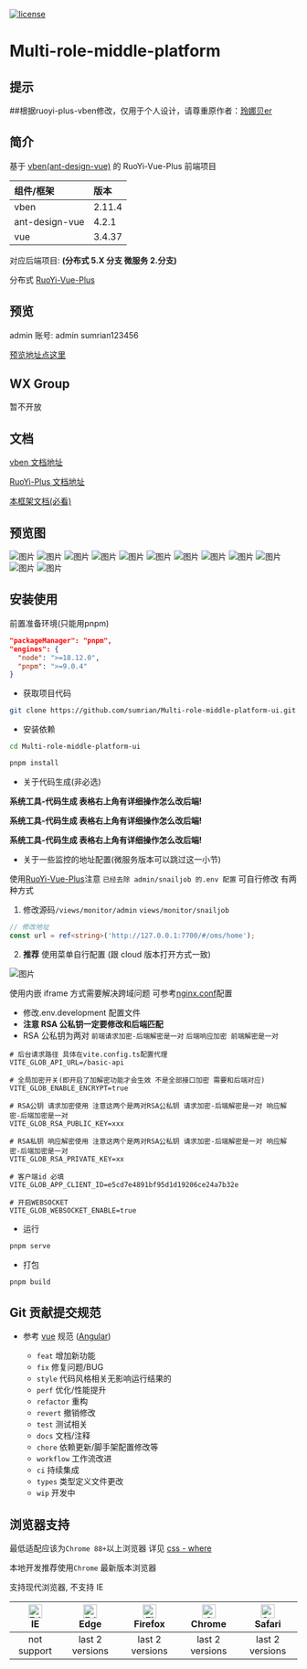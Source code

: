 [![license](https://img.shields.io/github/license/anncwb/vue-vben-admin.svg)](LICENSE) <h1>**Multi-role-middle-platform**</h1>

## 提示

##根据ruoyi-plus-vben修改，仅用于个人设计，请尊重原作者：[玲娜贝er](https://gitee.com/dapppp)

## 简介

基于 [vben(ant-design-vue)](https://github.com/vbenjs/vue-vben-admin) 的 RuoYi-Vue-Plus 前端项目

| 组件/框架      | 版本   |
| :------------- | :----- |
| vben           | 2.11.4 |
| ant-design-vue | 4.2.1  |
| vue            | 3.4.37 |

对应后端项目: **(分布式 5.X 分支 微服务 2.分支)**

分布式 [RuoYi-Vue-Plus](https://github.com/sumrian/Multi-role-middle-platform-api.git)

## 预览

admin 账号: admin sumrian123456

[预览地址点这里](http://111.231.7.75:8001/)

## WX Group

暂不开放

## 文档

[vben 文档地址](https://doc.vvbin.cn/)

[RuoYi-Plus 文档地址](https://plus-doc.dromara.org/#/)

[本框架文档(必看)](https://dapdap.top/)

## 预览图

![图片](https://gitee.com/dapppp/ruoyi-plus-vben/raw/main/preview/1.png) ![图片](https://gitee.com/dapppp/ruoyi-plus-vben/raw/main/preview/2.png) ![图片](https://gitee.com/dapppp/ruoyi-plus-vben/raw/main/preview/3.png) ![图片](https://gitee.com/dapppp/ruoyi-plus-vben/raw/main/preview/4.png) ![图片](https://gitee.com/dapppp/ruoyi-plus-vben/raw/main/preview/5.png) ![图片](https://gitee.com/dapppp/ruoyi-plus-vben/raw/main/preview/6.png) ![图片](https://gitee.com/dapppp/ruoyi-plus-vben/raw/main/preview/7.png) ![图片](https://gitee.com/dapppp/ruoyi-plus-vben/raw/main/preview/8.png) ![图片](https://gitee.com/dapppp/ruoyi-plus-vben/raw/main/preview/9.png) ![图片](https://gitee.com/dapppp/ruoyi-plus-vben/raw/main/preview/10.png) ![图片](https://gitee.com/dapppp/ruoyi-plus-vben/raw/main/preview/11.png) ![图片](https://gitee.com/dapppp/ruoyi-plus-vben/raw/main/preview/12.png)

## 安装使用

前置准备环境(只能用pnpm)

```json
"packageManager": "pnpm",
"engines": {
  "node": ">=18.12.0",
  "pnpm": ">=9.0.4"
}
```

- 获取项目代码

```bash
git clone https://github.com/sumrian/Multi-role-middle-platform-ui.git
```

- 安装依赖

```bash
cd Multi-role-middle-platform-ui

pnpm install
```

- 关于代码生成(非必选)

**系统工具-代码生成 表格右上角有详细操作怎么改后端!**

**系统工具-代码生成 表格右上角有详细操作怎么改后端!**

**系统工具-代码生成 表格右上角有详细操作怎么改后端!**

- 关于一些监控的地址配置(微服务版本可以跳过这一小节)

使用[RuoYi-Vue-Plus](https://gitee.com/dromara/RuoYi-Vue-Plus/tree/5.X/)注意 `已经去除 admin/snailjob 的.env 配置` 可自行修改 有两种方式

1. 修改源码`/views/monitor/admin` `views/monitor/snailjob`

```ts
// 修改地址
const url = ref<string>('http://127.0.0.1:7700/#/oms/home');
```

2. **推荐** 使用菜单自行配置 (跟 cloud 版本打开方式一致)

![图片](https://gitee.com/dapppp/ruoyi-plus-vben/raw/main/preview/菜单修改.png)

使用内嵌 iframe 方式需要解决跨域问题 可参考[nginx.conf](https://gitee.com/dromara/RuoYi-Vue-Plus/blob/5.X/script/docker/nginx/conf/nginx.conf#LC87)配置

- 修改.env.development 配置文件
- **注意 RSA 公私钥一定要修改和后端匹配**
- RSA 公私钥为两对 `前端请求加密-后端解密是一对` `后端响应加密 前端解密是一对`

```properties
# 后台请求路径 具体在vite.config.ts配置代理
VITE_GLOB_API_URL=/basic-api

# 全局加密开关(即开启了加解密功能才会生效 不是全部接口加密 需要和后端对应)
VITE_GLOB_ENABLE_ENCRYPT=true

# RSA公钥 请求加密使用 注意这两个是两对RSA公私钥 请求加密-后端解密是一对 响应解密-后端加密是一对
VITE_GLOB_RSA_PUBLIC_KEY=xxx

# RSA私钥 响应解密使用 注意这两个是两对RSA公私钥 请求加密-后端解密是一对 响应解密-后端加密是一对
VITE_GLOB_RSA_PRIVATE_KEY=xx

# 客户端id 必填
VITE_GLOB_APP_CLIENT_ID=e5cd7e4891bf95d1d19206ce24a7b32e

# 开启WEBSOCKET
VITE_GLOB_WEBSOCKET_ENABLE=true
```

- 运行

```bash
pnpm serve
```

- 打包

```bash
pnpm build
```

## Git 贡献提交规范

- 参考 [vue](https://github.com/vuejs/vue/blob/dev/.github/COMMIT_CONVENTION.md) 规范 ([Angular](https://github.com/conventional-changelog/conventional-changelog/tree/master/packages/conventional-changelog-angular))

  - `feat` 增加新功能
  - `fix` 修复问题/BUG
  - `style` 代码风格相关无影响运行结果的
  - `perf` 优化/性能提升
  - `refactor` 重构
  - `revert` 撤销修改
  - `test` 测试相关
  - `docs` 文档/注释
  - `chore` 依赖更新/脚手架配置修改等
  - `workflow` 工作流改进
  - `ci` 持续集成
  - `types` 类型定义文件更改
  - `wip` 开发中

## 浏览器支持

最低适配应该为`Chrome 88+`以上浏览器 详见 [css - where](https://developer.mozilla.org/en-US/docs/Web/CSS/:where#browser_compatibility)

本地开发推荐使用`Chrome` 最新版本浏览器

支持现代浏览器, 不支持 IE

| [<img src="https://raw.githubusercontent.com/alrra/browser-logos/master/src/edge/edge_48x48.png" alt=" Edge" width="24px" height="24px" />](http://godban.github.io/browsers-support-badges/)</br>IE | [<img src="https://raw.githubusercontent.com/alrra/browser-logos/master/src/edge/edge_48x48.png" alt=" Edge" width="24px" height="24px" />](http://godban.github.io/browsers-support-badges/)</br>Edge | [<img src="https://raw.githubusercontent.com/alrra/browser-logos/master/src/firefox/firefox_48x48.png" alt="Firefox" width="24px" height="24px" />](http://godban.github.io/browsers-support-badges/)</br>Firefox | [<img src="https://raw.githubusercontent.com/alrra/browser-logos/master/src/chrome/chrome_48x48.png" alt="Chrome" width="24px" height="24px" />](http://godban.github.io/browsers-support-badges/)</br>Chrome | [<img src="https://raw.githubusercontent.com/alrra/browser-logos/master/src/safari/safari_48x48.png" alt="Safari" width="24px" height="24px" />](http://godban.github.io/browsers-support-badges/)</br>Safari |
| :-: | :-: | :-: | :-: | :-: |
| not support | last 2 versions | last 2 versions | last 2 versions | last 2 versions |


